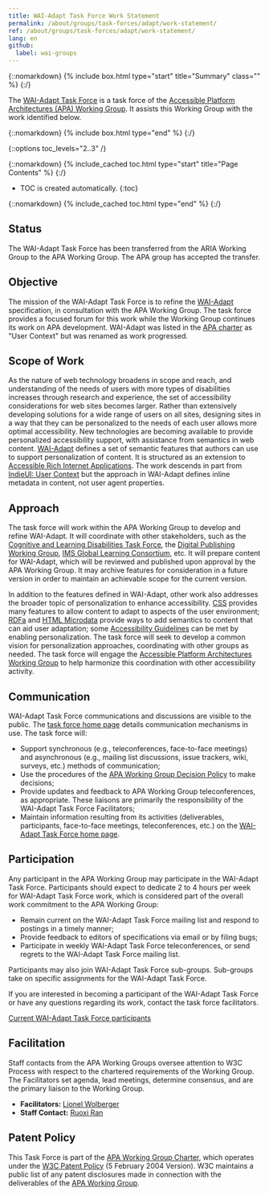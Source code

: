 ```yaml
---
title: WAI-Adapt Task Force Work Statement
permalink: /about/groups/task-forces/adapt/work-statement/
ref: /about/groups/task-forces/adapt/work-statement/
lang: en
github:
  label: wai-groups
---
```


{::nomarkdown}
{% include box.html type="start" title="Summary" class="" %}
{:/}

The [WAI-Adapt Task Force](/about/groups/task-forces/adapt/) is a task force of the [Accessible Platform Architectures (APA) Working Group](/about/groups/apawg/). It assists this Working Group with the work identified below.

{::nomarkdown}
{% include box.html type="end" %}
{:/}

{::options toc_levels="2..3" /}

{::nomarkdown}
{% include_cached toc.html type="start" title="Page Contents" %}
{:/}

-   TOC is created automatically.
{:toc}

{::nomarkdown}
{% include_cached toc.html type="end" %}
{:/}

## Status

The WAI-Adapt Task Force has been transferred from the ARIA Working Group to the APA Working Group. The APA group has accepted the transfer.

## Objective

The mission of the WAI-Adapt Task Force is to refine the [WAI-Adapt](https://www.w3.org/TR/adapt/) specification, in consultation with the APA Working Group. The task force provides a focused forum for this work while the Working Group continues its work on APA development. WAI-Adapt was listed in the [APA charter](https://www.w3.org/WAI/APA/charter) as "User Context" but was renamed as work progressed.

## Scope of Work

As the nature of web technology broadens in scope and reach, and understanding of the needs of users with more types of disabilities increases through research and experience, the set of accessibility considerations for web sites becomes larger. Rather than extensively developing solutions for a wide range of users on all sites, designing sites in a way that they can be personalized to the needs of each user allows more optimal accessibility. New technologies are becoming available to provide personalized accessibility support, with assistance from semantics in web content. [WAI-Adapt](https://www.w3.org/TR/adapt/) defines a set of semantic features that authors can use to support personalization of content. It is structured as an extension to [Accessible Rich Internet Applications](https://www.w3.org/TR/wai-aria/). The work descends in part from [IndieUI: User Context](https://www.w3.org/TR/indie-ui-context/) but the approach in WAI-Adapt defines inline metadata in content, not user agent properties.

## Approach

The task force will work within the APA Working Group to develop and refine WAI-Adapt. It will coordinate with other stakeholders, such as the [Cognitive and Learning Disabilities Task Force](/about/groups/task-forces/coga/), the [Digital Publishing Working Group](https://www.w3.org/publishing/groups/publ-wg/), [IMS Global Learning Consortium](https://www.imsglobal.org/), etc. It will prepare content for WAI-Adapt, which will be reviewed and published upon approval by the APA Working Group. It may archive features for consideration in a future version in order to maintain an achievable scope for the current version.

In addition to the features defined in WAI-Adapt, other work also addresses the broader topic of personalization to enhance accessibility. [CSS](https://www.w3.org/Style/CSS/) provides many features to allow content to adapt to aspects of the user environment; [RDFa](https://www.w3.org/TR/rdfa-core/) and [HTML Microdata](https://www.w3.org/TR/microdata/) provide ways to add semantics to content that can aid user adaptation; some [Accessibility Guidelines](https://www.w3.org/TR/WCAG21/) can be met by enabling personalization. The task force will seek to develop a common vision for personalization approaches, coordinating with other groups as needed. The task force will engage the [Accessible Platform Architectures Working Group](/about/groups/apawg/) to help harmonize this coordination with other accessibility activity.

## Communication

WAI-Adapt Task Force communications and discussions are visible to the public. The [task force home page](/about/groups/task-forces/adapt/) details communication mechanisms in use. The task force will:

- Support synchronous (e.g., teleconferences, face-to-face meetings) and asynchronous (e.g., mailing list discussions, issue trackers, wiki, surveys, etc.) methods of communication;
- Use the procedures of the [APA Working Group Decision Policy](/about/groups/apawg/decision-policy/) to make decisions;
- Provide updates and feedback to APA Working Group teleconferences, as appropriate. These liaisons are primarily the responsibility of the WAI-Adapt Task Force Facilitators;
- Maintain information resulting from its activities (deliverables, participants, face-to-face meetings, teleconferences, etc.) on the [WAI-Adapt Task Force home page](/about/groups/task-forces/adapt/).

## Participation

Any participant in the APA Working Group may participate in the WAI-Adapt Task Force. Participants should expect to dedicate 2 to 4 hours per week for WAI-Adapt Task Force work, which is considered part of the overall work commitment to the APA Working Group:

- Remain current on the WAI-Adapt Task Force mailing list and respond to postings in a timely manner;
- Provide feedback to editors of specifications via email or by filing bugs;
- Participate in weekly WAI-Adapt Task Force teleconferences, or send regrets to the WAI-Adapt Task Force mailing list.

Participants may also join WAI-Adapt Task Force sub-groups. Sub-groups take on specific assignments for the WAI-Adapt Task Force.

If you are interested in becoming a participant of the WAI-Adapt Task Force or have any questions regarding its work, contact the task force facilitators.

[Current WAI-Adapt Task Force participants](https://www.w3.org/2000/09/dbwg/details?group=101569&public=1)

## Facilitation

Staff contacts from the APA Working Groups oversee attention to W3C Process with respect to the chartered requirements of the Working Group. The Facilitators set agenda, lead meetings, determine consensus, and are the primary liaison to the Working Group.

- **Facilitators:** [Lionel Wolberger](mailto:lionel@userway.org)
- **Staff Contact:** [Ruoxi Ran](https://www.w3.org/People/Roy/)

## Patent Policy

This Task Force is part of the [APA Working Group Charter](https://www.w3.org/WAI/APA/charter), which operates under the [W3C Patent Policy](https://www.w3.org/Consortium/Patent-Policy-20040205/) (5 February 2004 Version). W3C maintains a public list of any patent disclosures made in connection with the deliverables of the [APA Working Group](https://www.w3.org/2004/01/pp-impl/83907/status).